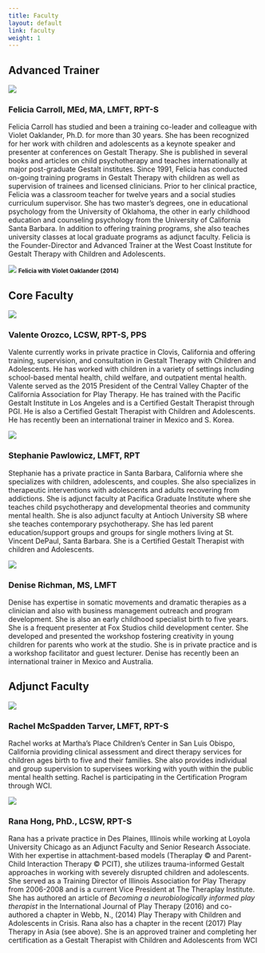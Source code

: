 ```yaml
---
title: Faculty
layout: default
link: faculty
weight: 1
---
```

<h2 class="header-title">Advanced Trainer</h2>
<div class="row">
    <div class="col-sm-3">
        <img src="/assets/img/fc-content-sm.jpeg" class="img-responsive img-thumbnail" />
    </div>
    <div class="col-sm-9">
        <h3 class="color-primary">Felicia Carroll, MEd, MA, LMFT, RPT-S</h3>
        <div class="row">
            <div class="col-sm-8">
                <p>Felicia Carroll has studied and been a training co-leader and colleague with Violet Oaklander, Ph.D. for more than 30 years. She has been recognized for her work with children and adolescents as a keynote speaker and presenter at conferences on Gestalt Therapy. She is published in several books and articles on child psychotherapy and teaches internationally at major post-graduate Gestalt institutes. Since 1991, Felicia has conducted on-going training programs in Gestalt Therapy with children as well as supervision of trainees and licensed clinicians. Prior to her clinical practice, Felicia was a classroom teacher for twelve years and a social studies curriculum supervisor. She has two master’s degrees, one in educational psychology from the University of Oklahoma, the other in early childhood education and counseling psychology from the University of California Santa Barbara. In addition to offering training programs, she also teaches university classes at local graduate programs as adjunct faculty. Felicia is the Founder-Director and Advanced Trainer at the West Coast Institute for Gestalt Therapy with Children and Adolescents.</p>
            </div>
            <div class="col-sm-4">
                <img src="/assets/img/felicia-violet.jpg" class="img-responsive img-thumbnail" />
                <strong><small>Felicia with Violet Oaklander (2014)</small></strong>
            </div>
        </div>
    </div>
</div>
<div class="row separator"></div>
<h2 class="header-title">Core Faculty</h2>
<div class="row">
    <div class="col-sm-3">
        <img src="/assets/img/Valente-Orozco.jpeg" class="img-responsive img-thumbnail" />
    </div>
    <div class="col-sm-9">
        <h3>Valente Orozco, LCSW, RPT-S, PPS</h3>
        <p>Valente currently works in private practice in Clovis, California and offering training, supervision, and consultation in Gestalt Therapy with Children and Adolescents. He has worked with children in a variety of settings including school-based mental health, child welfare, and outpatient mental health. Valente served as the 2015 President of the Central Valley Chapter of the California Association for Play Therapy. He has trained with the Pacific Gestalt Institute in Los Angeles and is a Certified Gestalt Therapist through PGI. He is also a Certified Gestalt Therapist with Children and Adolescents. He has recently been an international trainer in Mexico and S. Korea.</p>
    </div>
</div>
<div class="row">
    <div class="col-sm-3">
        <img src="/assets/img/stephanie.jpg" class="img-responsive img-thumbnail" />
    </div>
    <div class="col-sm-9">
        <h3>Stephanie Pawlowicz, LMFT, RPT</h3>
        <p>Stephanie has a private practice in Santa Barbara, California where she specializes with children, adolescents, and couples. She also specializes in therapeutic interventions with adolescents and adults recovering from addictions. She is adjunct faculty at Pacifica Graduate Institute where she teaches child psychotherapy and developmental theories and community mental health. She is also adjunct faculty at Antioch University SB where she teaches contemporary psychotherapy. She has led parent education/support groups and groups for single mothers living at St. Vincent DePaul, Santa Barbara. She is a Certified Gestalt Therapist with children and Adolescents.</p>
    </div>
</div>
<div class="row">
    <div class="col-sm-3">
        <img src="/assets/img/Denise.jpg" class="img-responsive img-thumbnail" />
    </div>
    <div class="col-sm-9">
        <h3>Denise Richman, MS, LMFT</h3>
        <p>Denise has expertise in somatic movements and dramatic therapies as a clinician and also with business management outreach and program development.  She is also an early childhood specialist birth to five years.  She is a frequent presenter at Fox Studios child development center.  She developed and presented the workshop fostering creativity in young children for parents who work at the studio.  She is in private practice and is a workshop facilitator and guest lecturer. Denise has recently been an international trainer in Mexico and Australia.</p>
    </div>
</div>
<div class="row separator"></div>
<h2 class="header-title">Adjunct Faculty</h2>
<div class="row">
    <div class="col-sm-3">
        <img src="/assets/img/rachel.jpg" class="img-responsive img-thumbnail" />
    </div>
    <div class="col-sm-9">
        <h3>Rachel McSpadden Tarver, LMFT, RPT-S</h3>
        <p>Rachel works at Martha’s Place Children’s Center in San Luis Obispo, California providing clinical assessment and direct therapy services for children ages birth to five and their families. She also provides individual and group supervision to supervisees working with youth within the public mental health setting. Rachel is participating in the Certification Program through WCI.</p>
    </div>
</div>
<div class="row">
    <div class="col-sm-3">
        <img src="/assets/img/rana.jpg" class="img-responsive img-thumbnail" />
    </div>
    <div class="col-sm-9">
        <h3>Rana Hong, PhD., LCSW, RPT-S</h3>
        <p>Rana has a private practice in Des Plaines, Illinois while working at Loyola University Chicago as an Adjunct Faculty and Senior Research Associate. With her expertise in attachment-based models (Theraplay © and Parent-Child Interaction Therapy © PCIT), she utilizes trauma-informed Gestalt approaches in working with severely disrupted children and adolescents. She served as a Training Director of Illinois Association for Play Therapy from 2006-2008 and is a current Vice President at The Theraplay Institute. She has authored an article of <em>Becoming a neurobiologically informed play therapist</em> in the  International Journal of Play Therapy (2016) and co-authored a chapter in Webb, N., (2014) Play Therapy with Children and Adolescents in Crisis. Rana also has a chapter in the recent (2017) Play Therapy in Asia (see above). She is an approved trainer and completing her certification as a Gestalt Therapist with Children and Adolescents from WCI</p>
    </div>
</div>
